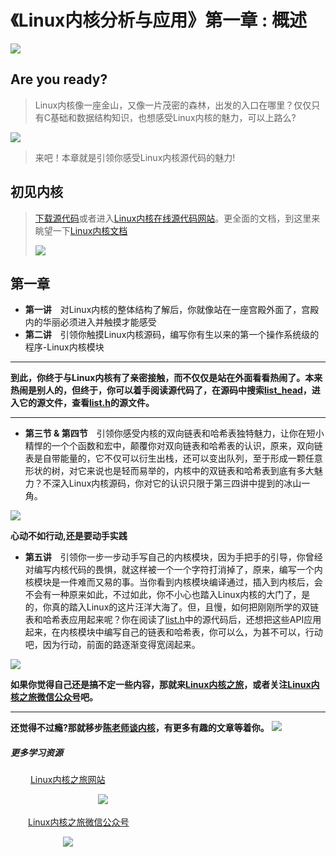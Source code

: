 #        《Linux内核分析与应用》第一章 : 概述 #
![](https://ss1.bdstatic.com/70cFvXSh_Q1YnxGkpoWK1HF6hhy/it/u=2356980406,1854346929&fm=26&gp=0.jpg)
## Are you ready? ##
> Linux内核像一座金山，又像一片茂密的森林，出发的入口在哪里？仅仅只有C基础和数据结构知识，也想感受Linux内核的魅力，可以上路么?

![](https://ss3.bdstatic.com/70cFv8Sh_Q1YnxGkpoWK1HF6hhy/it/u=1420018234,1150537973&fm=11&gp=0.jpg)

> 来吧！本章就是引领你感受Linux内核源代码的魅力!
## 初见内核 ##
> [下载源代码](https://www.kernel.org)或者进入[Linux内核在线源代码网站](https://elixir.bootlin.com/linux/latest/source)。更全面的文档，到这里来眺望一下[Linux内核文档](https://www.kernel.org/doc/html/latest/)
>
> ![](https://ss2.bdstatic.com/70cFvnSh_Q1YnxGkpoWK1HF6hhy/it/u=3686345393,3517005547&fm=26&gp=0.jpg)
## 第一章 ##
- **第一讲**　对Linux内核的整体结构了解后，你就像站在一座宫殿外面了，宫殿内的华丽必须进入并触摸才能感受
- **第二讲**　引领你触摸Linux内核源码，编写你有生以来的第一个操作系统级的程序-Linux内核模块

---
**到此，你终于与Linux内核有了亲密接触，而不仅仅是站在外面看看热闹了。本来热闹是别人的，但终于，你可以着手阅读源代码了，在源码中搜索[list_head](https://elixir.bootlin.com/linux/latest/source/tools/include/linux/types.h#L69)，进入它的源文件，查看[list.h](https://elixir.bootlin.com/linux/v5.1.6/source/include/linux/list.h#L489)的源文件。**

***
- **第三节 & 第四节**　引领你感受内核的双向链表和哈希表独特魅力，让你在短小精悍的一个个函数和宏中，颠覆你对双向链表和哈希表的认识，原来，双向链表是自带能量的，它不仅可以衍生出栈，还可以变出队列，至于形成一颗任意形状的树，对它来说也是轻而易举的，内核中的双链表和哈希表到底有多大魅力？不深入Linux内核源码，你对它的认识只限于第三四讲中提到的冰山一角。

![](https://ss1.bdstatic.com/70cFvXSh_Q1YnxGkpoWK1HF6hhy/it/u=1312805186,2700016073&fm=26&gp=0.jpg)

**心动不如行动,还是要动手实践**

- **第五讲**　引领你一步一步动手写自己的内核模块，因为手把手的引导，你曾经对编写内核代码的畏惧，就这样被一个一个字符打消掉了，原来，编写一个内核模块是一件难而又易的事。当你看到内核模块编译通过，插入到内核后，会不会有一种原来如此，不过如此，你不小心也踏入Linux内核的大门了，是的，你真的踏入Linux的这片汪洋大海了。但，且慢，如何把刚刚所学的双链表和哈希表应用起来呢？你在阅读了[list.h](https://elixir.bootlin.com/linux/v5.1.6/source/include/linux/list.h#L489)中的源代码后，还想把这些API应用起来，在内核模块中编写自己的链表和哈希表，你可以么，为甚不可以，行动吧，因为行动，前面的路逐渐变得宽阔起来。

![](https://ss0.bdstatic.com/70cFvHSh_Q1YnxGkpoWK1HF6hhy/it/u=586174726,552675386&fm=26&gp=0.jpg)


**如果你觉得自己还是搞不定一些内容，那就来[Linux内核之旅](http://www.kerneltravel.net)，或者关注[Linux内核之旅微信公众号](https://mp.weixin.qq.com/mp/qrcode?scene=10000005&size=102&__biz=MzI3NzA5MzUxNA==&mid=2664606528&idx=1&sn=61cc6ec4ff943db1b8d7384cc5d95247&send_time=)吧。**
***

**还觉得不过瘾?那就移步[陈老师谈内核](http://www.kerneltravel.net/?page_id=571)，有更多有趣的文章等着你。**
![](https://ss3.bdstatic.com/70cFv8Sh_Q1YnxGkpoWK1HF6hhy/it/u=1337866671,1936646298&fm=26&gp=0.jpg)

##### 更多学习资源 #####
　　 [Linux内核之旅网站](http://www.kerneltravel.net)

　　　　　　　　　　![](http://ww1.sinaimg.cn/large/005NFTS2ly1g72l6gix3hj30yn0j7tn2.jpg)

　　[Linux内核之旅微信公众号](https://mp.weixin.qq.com/mp/qrcode?scene=10000005&size=102&__biz=MzI3NzA5MzUxNA==&mid=2664606528&idx=1&sn=61cc6ec4ff943db1b8d7384cc5d95247&send_time=)

　　　　　　![](http://storage.xuetangx.com/discussion/user/8085113/discussion-20190601054755_20190601054755.jpg)